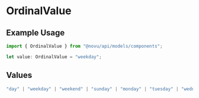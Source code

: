 # OrdinalValue

## Example Usage

```typescript
import { OrdinalValue } from "@novu/api/models/components";

let value: OrdinalValue = "weekday";
```

## Values

```typescript
"day" | "weekday" | "weekend" | "sunday" | "monday" | "tuesday" | "wednesday" | "thursday" | "friday" | "saturday"
```